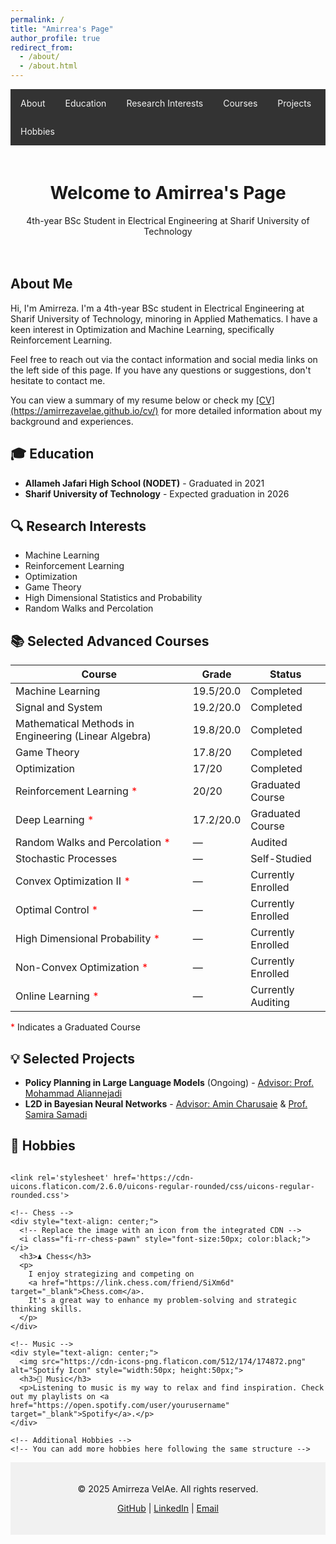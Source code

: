 ```yaml
---
permalink: /
title: "Amirrea's Page"
author_profile: true
redirect_from:
  - /about/
  - /about.html
---
```


<!-- Navigation Bar -->
<nav style="background-color:#333; overflow:hidden;">
  <a href="#about" style="float:left; color:#f2f2f2; text-align:center; padding:14px 16px; text-decoration:none;">About</a>
  <a href="#education" style="float:left; color:#f2f2f2; text-align:center; padding:14px 16px; text-decoration:none;">Education</a>
  <a href="#research" style="float:left; color:#f2f2f2; text-align:center; padding:14px 16px; text-decoration:none;">Research Interests</a>
  <a href="#courses" style="float:left; color:#f2f2f2; text-align:center; padding:14px 16px; text-decoration:none;">Courses</a>
  <a href="#projects" style="float:left; color:#f2f2f2; text-align:center; padding:14px 16px; text-decoration:none;">Projects</a>
  <a href="#hobbies" style="float:left; color:#f2f2f2; text-align:center; padding:14px 16px; text-decoration:none;">Hobbies</a>
</nav>

<!-- Header Section -->
<div style="text-align: center; padding: 20px;">
  <h1>Welcome to Amirrea's Page</h1>
  <p>4th-year BSc Student in Electrical Engineering at Sharif University of Technology</p>
</div>

<!-- Introduction -->
<section id="about">
  <h2>About Me</h2>
  <p>
    Hi, I'm Amirreza. I'm a 4th-year BSc student in Electrical Engineering at Sharif University of Technology, minoring in Applied Mathematics. I have a keen interest in Optimization and Machine Learning, specifically Reinforcement Learning.
  </p>
  <p>
    Feel free to reach out via the contact information and social media links on the left side of this page. If you have any questions or suggestions, don't hesitate to contact me.
  </p>
  <p>
    You can view a summary of my resume below or check my <a href="https://amirrezavelae.github.io/cv/" target="_blank">[CV](https://amirrezavelae.github.io/cv/)</a> for more detailed information about my background and experiences.
  </p>
</section>

<!-- Education -->
<section id="education">
  <h2>🎓 Education</h2>
  <ul>
    <li><strong>Allameh Jafari High School (NODET)</strong> - Graduated in 2021</li>
    <li><strong>Sharif University of Technology</strong> - Expected graduation in 2026</li>
  </ul>
</section>

<!-- Research Interests -->
<section id="research">
  <h2>🔍 Research Interests</h2>
  <ul>
    <li>Machine Learning</li>
    <li>Reinforcement Learning</li>
    <li>Optimization</li>
    <li>Game Theory</li>
    <li>High Dimensional Statistics and Probability</li>
    <li>Random Walks and Percolation</li>
  </ul>
</section>

<!-- Selected Advanced Courses -->
<section id="courses">
  <h2>📚 Selected Advanced Courses</h2>
  <table>
    <thead>
      <tr>
        <th>Course</th>
        <th>Grade</th>
        <th>Status</th>
      </tr>
    </thead>
    <tbody>
      <tr>
        <td>Machine Learning</td>
        <td>19.5/20.0</td>
        <td>Completed</td>
      </tr>
      <tr>
        <td>Signal and System</td>
        <td>19.2/20.0</td>
        <td>Completed</td>
      </tr>
      <tr>
        <td>Mathematical Methods in Engineering (Linear Algebra)</td>
        <td>19.8/20.0</td>
        <td>Completed</td>
      </tr>
      <tr>
        <td>Game Theory</td>
        <td>17.8/20</td>
        <td>Completed</td>
      </tr>
      <tr>
        <td>Optimization</td>
        <td>17/20</td>
        <td>Completed</td>
      </tr>
      <tr>
        <td>Reinforcement Learning <span style="color:red;">*</span></td>
        <td>20/20</td>
        <td>Graduated Course</td>
      </tr>
      <tr>
        <td>Deep Learning <span style="color:red;">*</span></td>
        <td>17.2/20.0</td>
        <td>Graduated Course</td>
      </tr>
      <tr>
        <td>Random Walks and Percolation <span style="color:red;">*</span></td>
        <td>—</td>
        <td>Audited</td>
      </tr>
      <tr>
        <td>Stochastic Processes</td>
        <td>—</td>
        <td>Self-Studied</td>
      </tr>
      <tr>
        <td>Convex Optimization II <span style="color:red;">*</span></td>
        <td>—</td>
        <td>Currently Enrolled</td>
      </tr>
      <tr>
        <td>Optimal Control <span style="color:red;">*</span></td>
        <td>—</td>
        <td>Currently Enrolled</td>
      </tr>
      <tr>
        <td>High Dimensional Probability <span style="color:red;">*</span></td>
        <td>—</td>
        <td>Currently Enrolled</td>
      </tr>
      <tr>
        <td>Non-Convex Optimization <span style="color:red;">*</span></td>
        <td>—</td>
        <td>Currently Enrolled</td>
      </tr>
      <tr>
        <td>Online Learning <span style="color:red;">*</span></td>
        <td>—</td>
        <td>Currently Auditing</td>
      </tr>
    </tbody>
  </table>
  <p><span style="color:red;">*</span> Indicates a Graduated Course</p>
</section>

<!-- Selected Projects -->
<section id="projects">
  <h2>💡 Selected Projects</h2>
  <ul>
    <li>
      <strong>Policy Planning in Large Language Models</strong> (Ongoing) - 
      <a href="https://scholar.google.com/citations?user=yiZk6coAAAAJ&hl=en" target="_blank">Advisor: Prof. Mohammad Aliannejadi</a>
    </li>
    <li>
      <strong>L2D in Bayesian Neural Networks</strong> - 
      <a href="https://charusaie.github.io/" target="_blank">Advisor: Amin Charusaie</a> & 
      <a href="https://www.samirasamadi.com/" target="_blank">Prof. Samira Samadi</a>
    </li>
  </ul>
</section>

<!-- Hobbies -->
<section id="hobbies">
  <h2>🎨 Hobbies</h2>
  <div style="display: flex; flex-wrap: wrap; gap: 20px; justify-content: center;">
    
    <link rel='stylesheet' href='https://cdn-uicons.flaticon.com/2.6.0/uicons-regular-rounded/css/uicons-regular-rounded.css'>
    
    <!-- Chess -->
    <div style="text-align: center;">
      <!-- Replace the image with an icon from the integrated CDN -->
      <i class="fi-rr-chess-pawn" style="font-size:50px; color:black;"></i>
      <h3>♟️ Chess</h3>
      <p>
        I enjoy strategizing and competing on 
        <a href="https://link.chess.com/friend/SiXm6d" target="_blank">Chess.com</a>. 
        It's a great way to enhance my problem-solving and strategic thinking skills.
      </p>
    </div>
    
    <!-- Music -->
    <div style="text-align: center;">
      <img src="https://cdn-icons-png.flaticon.com/512/174/174872.png" alt="Spotify Icon" style="width:50px; height:50px;">
      <h3>🎵 Music</h3>
      <p>Listening to music is my way to relax and find inspiration. Check out my playlists on <a href="https://open.spotify.com/user/yourusername" target="_blank">Spotify</a>.</p>
    </div>
    
    <!-- Additional Hobbies -->
    <!-- You can add more hobbies here following the same structure -->
    
  </div>
</section>

<!-- Footer Section -->
<footer style="text-align: center; padding: 20px; background-color:#f1f1f1;">
  <p>© 2025 Amirreza VelAe. All rights reserved.</p>
  <p>
    <a href="https://github.com/amirrezavelae" target="_blank">GitHub</a> | 
    <a href="https://linkedin.com/in/yourprofile" target="_blank">LinkedIn</a> | 
    <a href="mailto:your.email@example.com">Email</a>
  </p>
</footer>
